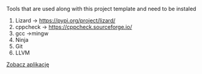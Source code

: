 Tools that are used along with this project template and need to be instaled
1) Lizard -> https://pypi.org/project/lizard/
2) cppcheck -> https://cppcheck.sourceforge.io/
3) gcc ->mingw
4) Ninja
5) Git 
6) LLVM

[Zobacz aplikację](https://niwciu.github.io/LCD_MENU/app/)
